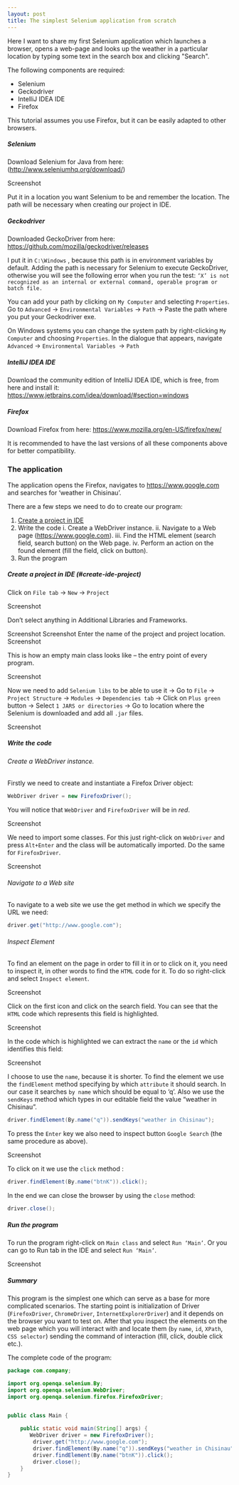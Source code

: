 ```yaml
---
layout: post
title: The simplest Selenium application from scratch
---
```



Here I want to share my first Selenium application which launches a browser, opens a web-page and looks up the weather in a particular location by typing some text in the search box and clicking "Search". 

The following components are required: 

 - Selenium
 - Geckodriver
 - IntelliJ IDEA IDE 
 - Firefox 

This tutorial assumes you use Firefox, but it can be easily adapted to other browsers.
                                                                                                                                                                                      

##### Selenium
Download Selenium for Java from here: (http://www.seleniumhq.org/download/)

Screenshot

Put it in a location you want Selenium to be and remember the location. The path will be necessary when creating our project in IDE.


##### Geckodriver
Downloaded GeckoDriver from here:	 https://github.com/mozilla/geckodriver/releases

 I put it in `C:\Windows` , because this path is in environment variables by default.
Adding the path is necessary for Selenium to execute GeckoDriver, otherwise you will see the following error when you run the test:
`‘X’ is not recognized as an internal or external command, operable program or batch file.`

You can add your path by clicking on `My Computer` and selecting `Properties`. 
Go to `Advanced` -> `Environmental Variables` -> `Path` -> Paste the path where you put your Geckodriver exe.



On Windows systems you can change the system path by right-clicking `My Computer` and choosing `Properties`. In the dialogue that appears, navigate `Advanced` -> `Environmental Variables `-> `Path`

##### IntelliJ IDEA IDE
Download the community edition of IntelliJ IDEA IDE, which is free, from here and install it:
https://www.jetbrains.com/idea/download/#section=windows

##### Firefox
Download Firefox from here: https://www.mozilla.org/en-US/firefox/new/


It is recommended to have the last versions of all these components above for better compatibility.








### The application 
The application opens the Firefox, navigates to https://www.google.com and searches for ‘weather in Chisinau’.

There are a few steps we need to do to create our program: 
1.	[Create a project in IDE](#create-ide-project)
2.	Write the code 
i. Create a WebDriver instance.
ii.	Navigate to a Web page (https://www.google.com).
iii.	Find the HTML element (search field, search button) on the Web page.
iv.	Perform an action on the found element (fill the field, click on button).
3.	Run the program

##### Create a project in IDE (#create-ide-project)
Click on `File tab` -> `New` -> `Project`

Screenshot

Don’t select anything in Additional Libraries and Frameworks.

Screenshot
Screenshot
Enter the name of the project and project location.
Screenshot

This is how an empty main class looks like – the entry point of every program.

Screenshot

Now we need to add `Selenium libs` to be able to use it -> Go to `File` -> `Project Structure` -> `Modules` -> `Dependencies tab` -> Click on `Plus green` button -> Select `1 JARS or directories` -> Go to location where the Selenium is downloaded and add all `.jar` files.

Screenshot

##### Write the code

###### Create a WebDriver instance.

Firstly we need to create and instantiate a Firefox Driver object:

```java
WebDriver driver = new FirefoxDriver();
```

You will notice that `WebDriver` and `FirefoxDriver` will be in *red*. 



Screenshot

We need to import some classes. For this just right-click on `WebDriver` and press `Alt+Enter` and the class will be automatically imported.
Do the same for `FirefoxDriver`.

Screenshot

###### Navigate to a Web site
To navigate to a web site we use the get method in which we specify the URL we need:

```java
driver.get("http://www.google.com");
```

###### Inspect Element

To find an element on the page in order to fill it in or to click on it, you need to inspect it, in other words to find the `HTML` code for it.
To do so right-click and select `Inspect element`.


Screenshot

Click on the first icon and click on the search field.
You can see that the `HTML` code which represents this field is highlighted.

Screenshot

In the code which is highlighted we can extract the `name` or the `id` which identifies this field:

Screenshot

I choose to use the `name`, because it is shorter.
To find the element we use the `findElement` method specifying by which `attribute` it should search.
In our case it searches `by name` which should be equal to ‘q’. Also we use the `sendKeys` method which types in our editable field the value “weather in Chisinau”. 
```java
driver.findElement(By.name("q")).sendKeys("weather in Chisinau");
```

To press the `Enter` key we also need to inspect button `Google Search` (the same procedure as above).

Screenshot


To click on it we use the ```click``` method :

```java
driver.findElement(By.name("btnK")).click();
```



In the end we can close the browser by using the ```close``` method:
```java
driver.close();
```

##### Run the program
To run the program right-click on `Main class` and select `Run ‘Main’`.
Or you can go to Run tab in the IDE and select `Run ‘Main’`.


Screenshot

##### Summary
This program is the simplest one which can serve as a base for more complicated scenarios. 
The starting point is initialization of Driver (`FirefoxDriver`, `ChromeDriver`, `InternetExplorerDriver`) and it depends on the browser you want to test on. After that you inspect the elements on the web page which you will interact with and locate them (`by` `name`, `id`, `XPath`, `CSS selector`) sending the command of interaction (fill, click, double click etc.). 

The complete code of the program: 
```java
package com.company;

import org.openqa.selenium.By;
import org.openqa.selenium.WebDriver;
import org.openqa.selenium.firefox.FirefoxDriver;


public class Main {

    public static void main(String[] args) {
       WebDriver driver = new FirefoxDriver();
        driver.get("http://www.google.com");
        driver.findElement(By.name("q")).sendKeys("weather in Chisinau");
        driver.findElement(By.name("btnK")).click();
        driver.close();
    }
}
```
